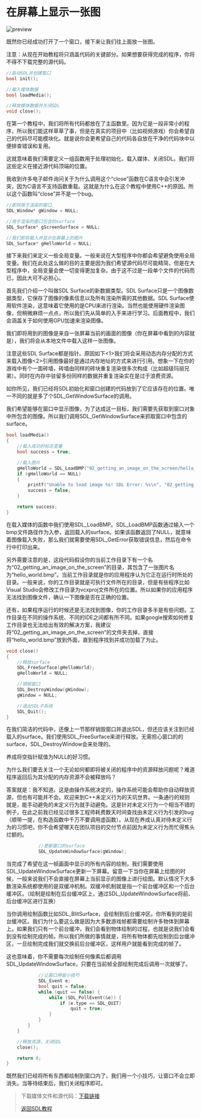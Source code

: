 # 在屏幕上显示一张图

![preview](https://lazyfoo.net/tutorials/SDL/02_getting_an_image_on_the_screen/preview.png)

既然你已经成功打开了一个窗口，接下来让我们往上面放一张图。

注意：从现在开始教程将只涵盖代码的关键部分。如果想要获得完成的程序，你将不得不下载完整的源代码。

```cpp
//启动SDL并创建窗口
bool init();

//载入媒体数据
bool loadMedia();

//释放媒体数据并关闭SDL
void close();
```

在第一个教程中，我们将所有代码都放在了主函数里。因为它是一段非常小的程序，所以我们能这样草草了事，但是在真实的项目中（比如视频游戏）你会希望自己的代码尽可能模块化。就是说你会更希望自己的代码各自放在干净的代码块中以便排查错误和复用。

这就意味着我们需要定义一组函数用于处理初始化、载入媒体、关闭SDL。我们将这些定义在接近源代码顶端的位置。

我收到许多电子邮件询问关于为什么调用这个“close”函数在C语言中会引发冲突，因为C语言不支持函数重载。这就是为什么在这个教程中使用C++的原因。所以这个函数叫“close”并不是一个bug。

```cpp
//即将用于渲染的窗口
SDL_Window* gWindow = NULL;

//用于渲染的窗口包含的surface
SDL_Surface* gScreenSurface = NULL;

//我们即将载入并显示在屏幕上的图片
SDL_Surface* gHelloWorld = NULL;
```

接下来我们来定义一些全局变量。一般来说在大型程序中你都会希望避免使用全局变量。我们在此处这么做的目的主要是因为我们希望源代码尽可能精简，但是在大型程序中，全局变量会使一切变得更加复杂。由于这不过是一段单个文件的代码而已，因此大可不必担心。

首先我们介绍一个叫做SDL Surface的新数据类型。SDL Surface只是一个图像数据类型，它保存了图像的像素信息以及所有渲染所需的其他数据。SDL Surface使用软件渲染，这意味着它使用的是CPU来进行渲染。当然也能使用硬件渲染图像，但稍微麻烦一点点，所以我们先从简单的入手来进行学习。后面教程中，我们会涵盖关于如何使用GPU加速来渲染图像。

我们即将用到的图像是来自一张屏幕当前的画面的图像（你在屏幕中看到的内容就是），我们将会从本地文件中载入这样一张图像。

注意这些SDL Surface都是指针。原因如下<1>我们将会采用动态内存分配的方式来载入图像<2>引用图像最好是通过内存地址的方式来进行引用。想象一下在你的游戏中有个一面砖墙，砖墙由同样的砖块重复渲染很多次构成（比如超级玛丽兄弟）。同时在内存中驻留多份同样的数据并重复渲染实在是过于浪费资源。

如你所见，我们已经将SDL初始化和窗口创建的代码放到了它应该存在的位置。唯一不同的就是多了个SDL_GetWindowSurface的调用。

我们希望能够在窗口中显示图像，为了达成这一目标，我们需要先获取到窗口对象中所包含的图像。所以我们调用SDL_GetWindowSurface来抓取窗口中包含的surface。

```cpp
bool loadMedia()
{
    //载入成功的标志变量
    bool success = true;

    //载入图片
    gHelloWorld = SDL_LoadBMP("02_getting_an_image_on_the_screen/hello_world.bmp");
    if (gHelloWorld == NULL)
    {
        printf("Unable to load image %s! SDL Error: %s\n", "02_getting_an_image_on_the_screen/hello_world.bmp", SDL_GetError());
        success = false;
    }

    return success;
}
```

在载入媒体的函数中我们使用SDL_LoadBMP。SDL_LoadBMP函数通过输入一个bmp文件路径作为入参，返回载入的surface。如果该函数返回了NULL，就意味着图像载入失败，那么我们就需要使用SDL_GetError获取错误信息，然后在命令行中打印出来。

另外需要注意的是，这段代码假设你的当前工作目录下有一个名为“02_getting_an_image_on_the_screen”的目录，其包含了一张图片名为“hello_world.bmp”。当前工作目录就是你的应用程序认为它正在运行时所处的目录。一般来说，你的工作目录就是可执行文件所在的目录，但是有些程序比如Visual Studio会修改工作目录为vcxproj文件所在的位置。所以如果你的应用程序无法找到图像文件，确认一下图像是否在正确的位置。

还有，如果程序运行的时候还是无法找到图像，你的工作目录多半是有些问题。工作目录在不同的操作系统、不同的IDE之间都有所不同。如果google搜索如何修复工作目录也无法给出有效的解决方案，我建议将“02_getting_an_image_on_the_screen”的文件夹去掉，直接将“hello_world.bmp”放到外面，直到程序找到并成功加载了为止。

```cpp
void close()
{
    //释放surface
    SDL_FreeSurface(gHelloWorld);
    gHelloWorld = NULL;

    //销毁窗口
    SDL_DestroyWindow(gWindow);
    gWindow = NULL;

    //退出SDL子系统
    SDL_Quit();
}
```

在我们简洁的代码中，还像上一节那样销毁窗口并退出SDL，但还应该关注到已经载入的surface。我们使用SDL_FreeSurface来进行释放。无需担心窗口的的surface，SDL_DestroyWindow会来处理的。

养成将空指针赋值为NULL的好习惯。

为什么我们要去关注一个无论如何都即将被关闭的程序中的资源释放问题呢？难道程序返回后为其分配的内存资源不会被释放吗？

答案就是：我不知道。这是由操作系统决定的，操作系统可能会帮助你自动释放资源，但也有可能并不会。欢迎来到C++未定义行为的天坑世界。一条通行的规则就是，能手动避免的未定义行为就手动避免。这是针对未定义行为一个相当不错的例子，在此之前我已经见过很多工程师耗费数天时间查找由未定义行为引发的bug（顺带一提，在构造函数中千万不要调用虚函数）。从现在养成认真对待未定义行为的习惯吧，你不会希望哪天在团队项目的交付节点前因为未定义行为而忙得焦头烂额的。

```cpp
            //更新窗口的surface
            SDL_UpdateWindowSurface(gWindow);
```

当完成了希望在这一帧画面中显示的所有内容的绘制，我们需要使用SDL_UpdateWindowSurface更新一下屏幕。留意一下当你在屏幕上绘图的时候，一般来说我们不会直接在屏幕上当前显示的图像上进行绘图。默认情况下大多数渲染系统都使用的是双缓冲机制。双缓冲机制就是指一个前台缓冲区和一个后台缓冲区。（绘制是绘制在后台缓冲区上，通过SDL_UpdateWindowSurface将前、后台缓冲区进行互换）

当你调用绘制函数比如SDL_BlitSurface，会绘制到后台缓冲区。你所看到的是前台缓冲区。我们为什么要这么做是因为大多数游戏帧都需要绘制许多物体到屏幕上。如果我们只有一个前台缓冲，我们会看到物体绘制的过程，也就是说我们会看到没有绘制完成的帧。所以我们所做的事情就是，将所有物体都先绘制到后台缓冲区，一旦绘制完成我们就交换前后台缓冲区，这样用户就能看到完成的帧了。

这也意味着，你不需要每次绘制任何像素后都调用SDL_UpdateWindowSurface，只要在当前帧全部绘制完成后调用一次就够了。

```cpp
            //让窗口停留小技巧
            SDL_Event e;
            bool quit = false;
            while (quit == false) {
                while (SDL_PollEvent(&e)) {
                    if (e.type == SDL_QUIT)
                        quit = true;
                }
            }
        }
    }

    //释放资源，关闭SDL
    close();

    return 0;
}
```

既然我们已经将所有东西都绘制到窗口内了，我们用一个小技巧，让窗口不会立即消失。当等待结束后，我们关闭程序即可。

> 下载媒体文件和源代码：[下载链接](https://lazyfoo.net/tutorials/SDL/02_getting_an_image_on_the_screen/02_getting_an_image_on_the_screen.zip)
> 
> [返回SDL教程]()

